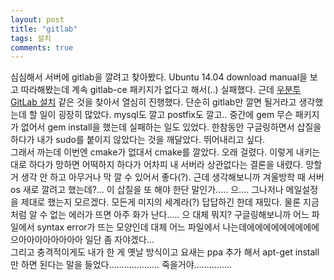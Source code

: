 ```yaml
---
layout: post
title: "gitlab"
tags: 설치
comments: true
---
```

심심해서 서버에 gitlab을 깔려고 찾아봤다. Ubuntu 14.04 download manual을 보고 따라해봤는데 계속 gitlab-ce 패키지가 없다고 해서(..) 실패했다. 근데 [우분투 GitLab 설치](http://webdir.tistory.com/224) 같은 것을 찾아서 열심히 진행했다. 단순히 gitlab만 깔면 될거라고 생각했는데 할 일이 굉장히 많았다. mysql도 깔고 postfix도 깔고.. 중간에 gem 무슨 패키지가 없어서 gem install을 했는데 실패하는 일도 있었다. 한참동안 구글링하면서 삽질을 하다가 내가 sudo를 붙이지 않았다는 것을 깨달았다. 뛰어내리고 싶다.<br>
그래서 까는데 이번엔 cmake가 없대서 cmake를 깔았다. 오래 걸렸다. 이렇게 내키는대로 하다가 망하면 어떡하지 하다가 어차피 내 서버라 상관없다는 결론을 내렸다. 망할거 생각 안 하고 아무거나 막 깔 수 있어서 좋다(?). 근데 생각해보니까 겨울방학 때 서버 os 새로 깔려고 했는데?... 이 삽질을 또 해야 한단 말인가..... 으.... 그나저나 메일설정을 제대로 했는지 모르겠다. 모든게 미지의 세계라(?) 답답하긴 한데 재밌다. 물론 지금처럼 알 수 없는 에러가 뜨면 아주 화가 난다..... 으 대체 뭐지? 구글링해보니까 어느 파일에서 syntax error가 뜨는 모양인데 대체 어느 파일에서 나는데에에에에에에에에에 으아아아아아아아아 일단 좀 자야겠다...<br>
그리고 충격적이게도 내가 한 게 옛날 방식이고 요새는 ppa 추가 해서 apt-get install만 하면 된다는 말을 들었다.................... 죽을거야...............
